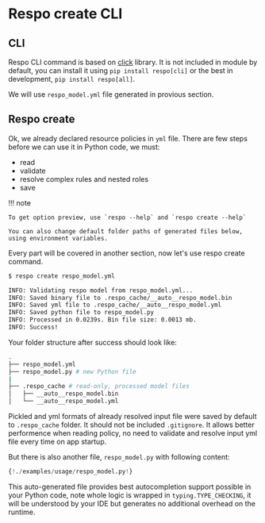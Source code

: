 # Respo create CLI

## CLI

Respo CLI command is based on [click](https://click.palletsprojects.com/) library. It is not included in module by default, you can install it using `pip install respo[cli]` or the best in development, `pip install respo[all]`.

We will use `respo_model.yml` file generated in provious section.

## Respo create

Ok, we already declared resource policies in `yml` file. There are few steps before we can use it in Python code, we must:

- read
- validate
- resolve complex rules and nested roles
- save

!!! note

    To get option preview, use `respo --help` and `respo create --help`

    You can also change default folder paths of generated files below, using environment variables.

Every part will be covered in another section, now let's use respo create command.

```bash
$ respo create respo_model.yml

INFO: Validating respo model from respo_model.yml...
INFO: Saved binary file to .respo_cache/__auto__respo_model.bin
INFO: Saved yml file to .respo_cache/__auto__respo_model.yml
INFO: Saved python file to respo_model.py
INFO: Processed in 0.0239s. Bin file size: 0.0013 mb.
INFO: Success!
```

Your folder structure after success should look like:

```bash
.
├── respo_model.yml
├── respo_model.py # new Python file
|
├── .respo_cache # read-only, processed model files
│   ├── __auto__respo_model.bin
│   └── __auto__respo_model.yml

```

Pickled and yml formats of already resolved input file were saved by default to `.respo_cache` folder. It should not be included `.gitignore`. It allows better performence when reading policy, no need to validate and resolve input yml file every time on app startup.

But there is also another file, `respo_model.py` with following content:

```python
{!./examples/usage/respo_model.py!}


```

This auto-generated file provides best autocompletion support possible in your Python code, note whole logic is wrapped in `typing.TYPE_CHECKING`, it will be understood by your IDE but generates no additional overhead on the runtime.

<br>
<br>
<br>
